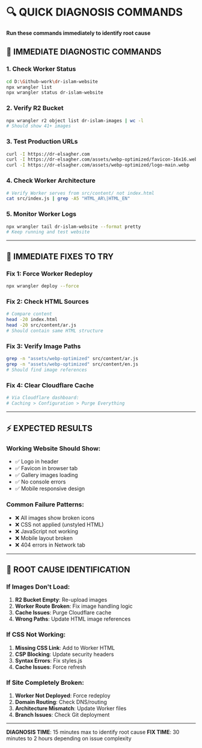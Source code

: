 # 🔍 QUICK DIAGNOSIS COMMANDS
**Run these commands immediately to identify root cause**

## 🚨 IMMEDIATE DIAGNOSTIC COMMANDS

### 1. Check Worker Status
```bash
cd D:\Github-work\dr-islam-website
npx wrangler list
npx wrangler status dr-islam-website
```

### 2. Verify R2 Bucket
```bash
npx wrangler r2 object list dr-islam-images | wc -l
# Should show 41+ images
```

### 3. Test Production URLs
```bash
curl -I https://dr-elsagher.com
curl -I https://dr-elsagher.com/assets/webp-optimized/favicon-16x16.webp
curl -I https://dr-elsagher.com/assets/webp-optimized/logo-main.webp
```

### 4. Check Worker Architecture
```bash
# Verify Worker serves from src/content/ not index.html
cat src/index.js | grep -A5 "HTML_AR\|HTML_EN"
```

### 5. Monitor Worker Logs
```bash
npx wrangler tail dr-islam-website --format pretty
# Keep running and test website
```

---

## 🔧 IMMEDIATE FIXES TO TRY

### Fix 1: Force Worker Redeploy
```bash
npx wrangler deploy --force
```

### Fix 2: Check HTML Sources
```bash
# Compare content
head -20 index.html
head -20 src/content/ar.js
# Should contain same HTML structure
```

### Fix 3: Verify Image Paths
```bash
grep -n "assets/webp-optimized" src/content/ar.js
grep -n "assets/webp-optimized" src/content/en.js
# Should find image references
```

### Fix 4: Clear Cloudflare Cache
```bash
# Via Cloudflare dashboard:
# Caching > Configuration > Purge Everything
```

---

## ⚡ EXPECTED RESULTS

### Working Website Should Show:
- ✅ Logo in header
- ✅ Favicon in browser tab  
- ✅ Gallery images loading
- ✅ No console errors
- ✅ Mobile responsive design

### Common Failure Patterns:
- ❌ All images show broken icons
- ❌ CSS not applied (unstyled HTML)
- ❌ JavaScript not working
- ❌ Mobile layout broken
- ❌ 404 errors in Network tab

---

## 🎯 ROOT CAUSE IDENTIFICATION

### If Images Don't Load:
1. **R2 Bucket Empty**: Re-upload images
2. **Worker Route Broken**: Fix image handling logic
3. **Cache Issues**: Purge Cloudflare cache
4. **Wrong Paths**: Update HTML image references

### If CSS Not Working:
1. **Missing CSS Link**: Add to Worker HTML
2. **CSP Blocking**: Update security headers
3. **Syntax Errors**: Fix styles.js
4. **Cache Issues**: Force refresh

### If Site Completely Broken:
1. **Worker Not Deployed**: Force redeploy
2. **Domain Routing**: Check DNS/routing
3. **Architecture Mismatch**: Update Worker files
4. **Branch Issues**: Check Git deployment

---

**DIAGNOSIS TIME**: 15 minutes max to identify root cause
**FIX TIME**: 30 minutes to 2 hours depending on issue complexity
